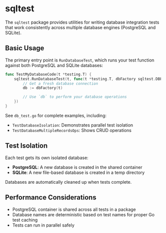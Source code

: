 # sqltest

The `sqltest` package provides utilities for writing database integration tests that work consistently across multiple database engines (PostgreSQL and SQLite).

## Basic Usage

The primary entry point is `RunDatabaseTest`, which runs your test function against both PostgreSQL and SQLite databases:

```go
func TestMyDatabaseCode(t *testing.T) {
    sqltest.RunDatabaseTest(t, func(t *testing.T, dbFactory sqltest.DBFactory) {
        // Get a fresh database connection
        db := dbFactory(t)

        // Use `db` to perform your database operations
    })
}
```

See `db_test.go` for complete examples, including:
- `TestDatabaseIsolation`: Demonstrates parallel test isolation
- `TestDatabaseMultipleRecordsOps`: Shows CRUD operations

## Test Isolation

Each test gets its own isolated database:
- **PostgreSQL**: A new database is created in the shared container
- **SQLite**: A new file-based database is created in a temp directory

Databases are automatically cleaned up when tests complete.


## Performance Considerations

- PostgreSQL container is shared across all tests in a package
- Database names are deterministic based on test names for proper Go test caching
- Tests can run in parallel safely
